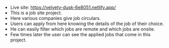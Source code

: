 * Live site: https://velvety-dusk-6e8051.netlify.app/
* This is a job site project.
* Here various companies give job circulars.
* Users can apply from here knowing the details of the job of their choice.
* He can easily filter which jobs are remote and which jobs are onsite.
* Few times later the user can see the applied jobs that come in this project.
